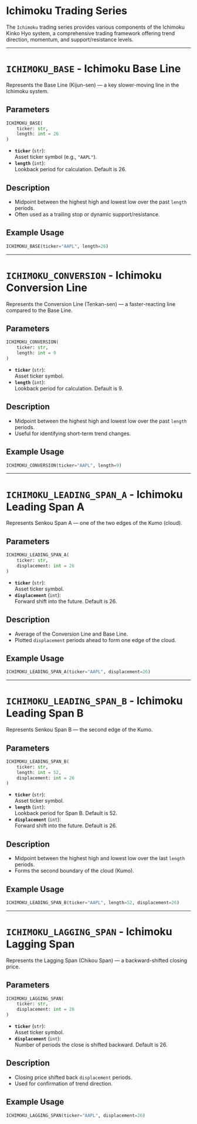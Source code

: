 
# Ichimoku Trading Series

The `Ichimoku` trading series provides various components of the Ichimoku Kinko Hyo system, a comprehensive trading framework offering trend direction, momentum, and support/resistance levels.

---

# `ICHIMOKU_BASE` - Ichimoku Base Line

Represents the Base Line (Kijun-sen) — a key slower-moving line in the Ichimoku system.

## Parameters

```python
ICHIMOKU_BASE(
    ticker: str,
    length: int = 26
)
```

- **`ticker`** (`str`):  
  Asset ticker symbol (e.g., `"AAPL"`).
- **`length`** (`int`):  
  Lookback period for calculation. Default is 26.

## Description

- Midpoint between the highest high and lowest low over the past `length` periods.
- Often used as a trailing stop or dynamic support/resistance.

## Example Usage

```python
ICHIMOKU_BASE(ticker="AAPL", length=26)
```

---

# `ICHIMOKU_CONVERSION` - Ichimoku Conversion Line

Represents the Conversion Line (Tenkan-sen) — a faster-reacting line compared to the Base Line.

## Parameters

```python
ICHIMOKU_CONVERSION(
    ticker: str,
    length: int = 9
)
```

- **`ticker`** (`str`):  
  Asset ticker symbol.
- **`length`** (`int`):  
  Lookback period for calculation. Default is 9.

## Description

- Midpoint between the highest high and lowest low over the past `length` periods.
- Useful for identifying short-term trend changes.

## Example Usage

```python
ICHIMOKU_CONVERSION(ticker="AAPL", length=9)
```

---

# `ICHIMOKU_LEADING_SPAN_A` - Ichimoku Leading Span A

Represents Senkou Span A — one of the two edges of the Kumo (cloud).

## Parameters

```python
ICHIMOKU_LEADING_SPAN_A(
    ticker: str,
    displacement: int = 26
)
```

- **`ticker`** (`str`):  
  Asset ticker symbol.
- **`displacement`** (`int`):  
  Forward shift into the future. Default is 26.

## Description

- Average of the Conversion Line and Base Line.
- Plotted `displacement` periods ahead to form one edge of the cloud.

## Example Usage

```python
ICHIMOKU_LEADING_SPAN_A(ticker="AAPL", displacement=26)
```

---

# `ICHIMOKU_LEADING_SPAN_B` - Ichimoku Leading Span B

Represents Senkou Span B — the second edge of the Kumo.

## Parameters

```python
ICHIMOKU_LEADING_SPAN_B(
    ticker: str,
    length: int = 52,
    displacement: int = 26
)
```

- **`ticker`** (`str`):  
  Asset ticker symbol.
- **`length`** (`int`):  
  Lookback period for Span B. Default is 52.
- **`displacement`** (`int`):  
  Forward shift into the future. Default is 26.

## Description

- Midpoint between the highest high and lowest low over the last `length` periods.
- Forms the second boundary of the cloud (Kumo).

## Example Usage

```python
ICHIMOKU_LEADING_SPAN_B(ticker="AAPL", length=52, displacement=26)
```

---

# `ICHIMOKU_LAGGING_SPAN` - Ichimoku Lagging Span

Represents the Lagging Span (Chikou Span) — a backward-shifted closing price.

## Parameters

```python
ICHIMOKU_LAGGING_SPAN(
    ticker: str,
    displacement: int = 26
)
```

- **`ticker`** (`str`):  
  Asset ticker symbol.
- **`displacement`** (`int`):  
  Number of periods the close is shifted backward. Default is 26.

## Description

- Closing price shifted back `displacement` periods.
- Used for confirmation of trend direction.

## Example Usage

```python
ICHIMOKU_LAGGING_SPAN(ticker="AAPL", displacement=26)
```

